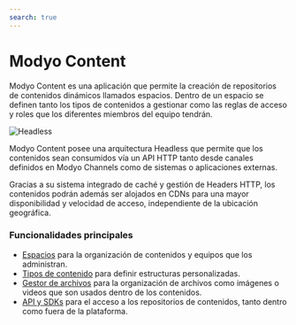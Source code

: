 ```yaml
---
search: true
---
```


# Modyo Content

Modyo Content es una aplicación que permite la creación de repositorios de contenidos dinámicos llamados espacios. Dentro de un espacio se definen tanto los tipos de contenidos a gestionar como las reglas de acceso y roles que los diferentes miembros del equipo tendrán.

![Headless](/assets/img/content/header.jpg)

Modyo Content posee una arquitectura Headless que permite que los contenidos sean consumidos vía un API HTTP tanto desde canales definidos en Modyo Channels como de sistemas o aplicaciones externas.

Gracias a su sistema integrado de caché y gestión de Headers HTTP, los contenidos podrán además ser alojados en CDNs para una mayor disponibilidad y velocidad de acceso, independiente de la ubicación geográfica.

### Funcionalidades principales

- [Espacios](/guides/content/spaces.html) para la organización de contenidos y equipos que los administran.
- [Tipos de contenido](/guides/content/types.html) para definir estructuras personalizadas.
- [Gestor de archivos](/guides/content/asset-manager.html) para la organización de archivos como imágenes o videos que son usados dentro de los contenidos.
- [API y SDKs](/guides/content/public-api-reference.html) para el acceso a los repositorios de contenidos, tanto dentro como fuera de la plataforma.
